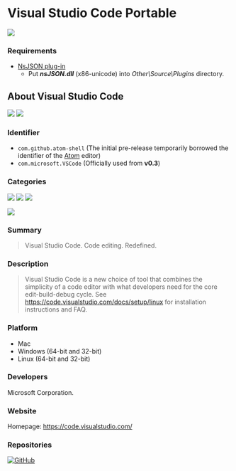 # Visual Studio Code Portable
 ![](https://img.shields.io/badge/platform-win--32_|_win--64-informational)

### Requirements
- [NsJSON plug-in](https://nsis.sourceforge.io/NsJSON_plug-in)
  - Put ***nsJSON.dll*** (x86-unicode) into *Other\Source\Plugins* directory.

## About Visual Studio Code
 ![](https://img.shields.io/badge/-opensource-brightgreen)
 [![](https://img.shields.io/github/license/microsoft/vscode)](https://github.com/microsoft/vscode/blob/main/LICENSE.txt)

### Identifier
 - `com.github.atom-shell` (The initial pre-release temporarily borrowed the identifier of the [Atom](https://atom.io/) editor)
 - `com.microsoft.VSCode` (Officially used from **v0.3**)

### Categories
 ![](https://img.shields.io/badge/-Text_Editor-informational)
 ![](https://img.shields.io/badge/-Development-informational)
 ![](https://img.shields.io/badge/-IDE-informational)

 ![](https://img.shields.io/badge/-public.app--category.developer--tools-informational)

### Summary
 > Visual Studio Code. Code editing. Redefined.

### Description
 > Visual Studio Code is a new choice of tool that combines the simplicity of a code editor with what developers need for the core edit-build-debug cycle. See https://code.visualstudio.com/docs/setup/linux for installation instructions and FAQ.

### Platform
 - Mac
 - Windows (64-bit and 32-bit)
 - Linux (64-bit and 32-bit)

### Developers
 Microsoft Corporation.

### Website
 Homepage: https://code.visualstudio.com/

### Repositories
 [![GitHub](https://img.shields.io/badge/GitHub-181717?logo=github&logoColor=fff&style=for-the-badge)](https://github.com/microsoft/vscode)